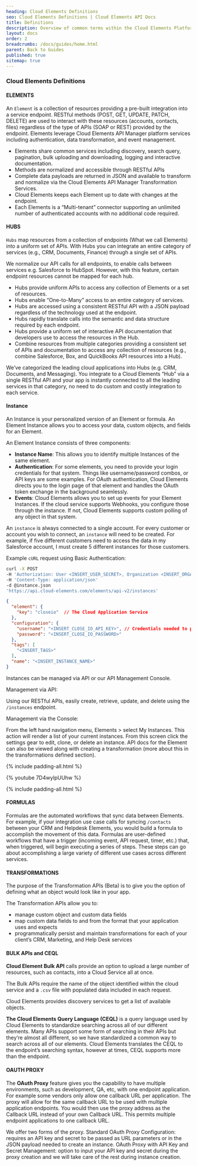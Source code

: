 ```yaml
---
heading: Cloud Elements Definitions
seo: Cloud Elements Definitions | Cloud Elements API Docs
title: Definitions
description: Overview of common terms within the Cloud Elements Platform.
layout: docs
order: 2
breadcrumbs: /docs/guides/home.html
parent: Back to Guides
published: true
sitemap: true
---
```


### Cloud Elements Definitions

#### ELEMENTS

An `Element` is a collection of resources providing a pre-built integration into a service endpoint. RESTful methods (POST, GET, UPDATE, PATCH, DELETE) are used to interact with these resources (accounts, contacts, files) regardless of the type of APIs (SOAP or REST) provided by the endpoint. Elements leverage Cloud Elements API Manager platform services including authentication, data transformation, and event management.

* Elements share common services including discovery, search query, pagination, bulk uploading and downloading, logging and interactive documentation.
* Methods are normalized and accessible through RESTful APIs
* Complete data payloads are returned in JSON and available to transform and normalize via the Cloud Elements API Manager Transformation Services.
* Cloud Elements keeps each Element up to date with changes at the endpoint.
* Each Elements is a “Multi-tenant” connector supporting an unlimited number of authenticated accounts with no additional code required.

#### HUBS

`Hubs` map resources from a collection of endpoints (What we call Elements) into a uniform set of APIs. With Hubs you can integrate an entire category of services (e.g., CRM, Documents, Finance) through a single set of APIs.

We normalize our API calls for all endpoints, to enable calls between services e.g. Salesforce to HubSpot. However, with this feature, certain endpoint resources cannot be mapped for each hub.

* Hubs provide uniform APIs to access any collection of Elements or a set of resources.
* Hubs enable “One-to-Many” access to an entire category of services.
* Hubs are accessed using a consistent RESTful API with a JSON payload regardless of the technology used at the endpoint.
* Hubs rapidly translate calls into the semantic and data structure required by each endpoint.
* Hubs provide a uniform set of interactive API documentation that developers use to access the resources in the Hub.
* Combine resources from multiple categories providing a consistent set of APIs and documentation to access any collection of resources (e.g., combine Salesforce, Box, and QuickBooks API resources into a Hub).

We’ve categorized the leading cloud applications into Hubs (e.g. CRM, Documents, and Messaging). You integrate to a Cloud Elements “Hub” via a single RESTful API and your app is instantly connected to all the leading services in that category, no need to do custom and costly integration to each service.

#### Instance

An Instance is your personalized version of an Element or formula.  An Element Instance allows you to access your data, custom objects, and fields for an Element.

An Element Instance consists of three components:

* __Instance Name__:  This allows you to identify multiple Instances of the same element.
* __Authentication__: For some elements, you need to provide your login credentials for that system.  Things like username/password combos, or API keys are some examples.  For OAuth authentication, Cloud Elements directs you to the login page of that element and handles the OAuth token exchange in the background seamlessly.
* __Events__: Cloud Elements allows you to set up events for your Element Instances.  If the cloud service supports Webhooks, you configure those through the instance.  If not, Cloud Elements supports custom polling of any object in that system.

An `instance` is always connected to a single account.  For every customer or account you wish to connect, an `instance` will need to be created.  For example, if five different customers need to access the data in my Salesforce account, I must create 5 different instances for those customers.

Example `cURL` request using Basic Authentication:

```bash
curl -X POST
-H 'Authorization: User <INSERT_USER_SECRET>, Organization <INSERT_ORGANIZATION_SECRET>'
-H 'Content-Type: application/json'
-d @instance.json
'https://api.cloud-elements.com/elements/api-v2/instances'
```

```JSON
{
  "element": {
    "key": "closeio"  // The Cloud Application Service
  },
  "configuration": {
    "username": "<INSERT_CLOSE_IO_API_KEY>", // Credentials needed to provision the Element
    "password": "<INSERT_CLOSE_IO_PASSWORD>"
  },
  "tags": [
    "<INSERT_TAGS>"
  ],
  "name": "<INSERT_INSTANCE_NAME>"
}
```

Instances can be managed via API or our API Management Console.

Management via API:

Using our RESTful APIs, easily create, retrieve, update, and delete using the `/instances` endpoint.

Management via the Console:

From the left hand navigation menu, Elements > select My Instances.
This action will render a list of your current instances.
From this screen click the settings gear to edit, clone, or delete an instance.
API docs for the Element can also be viewed along with creating a transformation (more about this in the transformations defined section).

{% include padding-all.html %}

{% youtube 7D4wyIpUUhw %}

{% include padding-all.html %}

#### FORMULAS

Formulas are the automated workflows that sync data between Elements.  For example, if your integration use case calls for syncing `/contacts` between your CRM and Helpdesk Elements, you would build a formula to accomplish the movement of this data.  Formulas are user-defined workflows that have a trigger (incoming event, API request, timer, etc.) that, when triggered, will begin executing a series of steps.  These steps can go about accomplishing a large variety of different use cases across different services.

#### TRANSFORMATIONS

The purpose of the Transformation APIs (Beta) is to give you the option of defining what an object would look like in your app.

The Transformation APIs allow you to:

* manage custom object and custom data fields
* map custom data fields to and from the format that your application uses and expects
* programmatically persist and maintain transformations for each of your client’s CRM, Marketing, and Help Desk services

#### BULK APIs and CEQL

__Cloud Element Bulk API__ calls provide an option to upload a large number of resources, such as contacts, into a Cloud Service all at once.

The Bulk APIs require the name of the object identified within the cloud service and a `.csv` file with populated data included in each request.

Cloud Elements provides discovery services to get a list of available objects.

__The Cloud Elements Query Language (CEQL)__ is a query language used by Cloud Elements to standardize searching across all of our different elements. Many APIs support some form of searching in their APIs but they’re almost all different, so we have standardized a common way to search across all of our elements. Cloud Elements translates the CEQL to the endpoint’s searching syntax, however at times, CEQL supports more than the endpoint.

#### OAUTH PROXY

The __OAuth Proxy__ feature gives you the capability to have multiple environments, such as development, QA, etc, with one endpoint application. For example some vendors only allow one callback URL per application. The proxy will allow for the same callback URL to be used with multiple application endpoints. You would then use the proxy address as the Callback URL instead of your own Callback URL. This permits multiple endpoint applications to one callback URL.

We offer two forms of the proxy.
Standard OAuth Proxy Configuration: requires an API key and secret to be passed as URL parameters or in the JSON payload needed to create an instance.
OAuth Proxy with API Key and Secret Management: option to input your API key and secret during the proxy creation and we will take care of the rest during instance creation.
